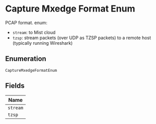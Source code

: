
# Capture Mxedge Format Enum

PCAP format. enum:
* `stream`: to Mist cloud
* `tzsp`: stream packets (over UDP as TZSP packets) to a remote host (typically running Wireshark)

## Enumeration

`CaptureMxedgeFormatEnum`

## Fields

| Name |
|  --- |
| `stream` |
| `tzsp` |

